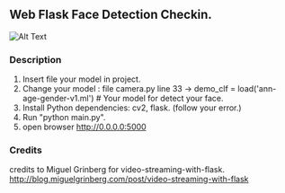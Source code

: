 
## Web Flask Face Detection Checkin.


![Alt Text](https://i.ibb.co/swWT9y8/Screen-Shot-2563-07-22-at-12-11-52.png)


### Description

1. Insert file your model in project.
2. Change your model : file camera.py line 33 -> demo_clf = load('ann-age-gender-v1.ml')  # Your model for detect your face.
3. Install Python dependencies: cv2, flask. (follow your error.)
4. Run "python main.py".
5. open browser http://0.0.0.0:5000 

### Credits
credits to Miguel Grinberg for video-streaming-with-flask. 
http://blog.miguelgrinberg.com/post/video-streaming-with-flask



